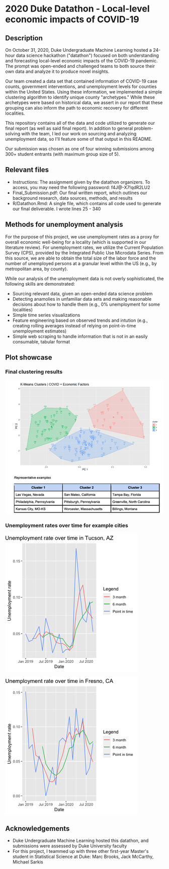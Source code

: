 # 2020 Duke Datathon - Local-level economic impacts of COVID-19

## Description

On October 31, 2020, Duke Undergraduate Machine Learning hosted a 24-hour data science hackathon ("datathon") focused on both understanding and forecasting local-level economic impacts of the COVID-19 pandemic. The prompt was open-ended and challenged teams to both source their own data and analyze it to produce novel insights.

Our team created a data set that contained information of COVID-19 case counts, government interventions, and unemployment levels for counties within the United States. Using these information, we implemented a simple clustering algorithm to identify unique county "archetypes." While these archetypes were based on historical data, we assert in our report that these grouping can also inform the path to economic recovery for different localities.

This repository contains all of the data and code utilized to generate our final report (as well as said final report). In addition to general problem-solving with the team, I led our work on sourcing and analyzing unemployment data, so I'll feature some of that output in this README.

Our submission was chosen as one of four winning submissions among 300+ student entrants (with maximum group size of 5).

## Relevant files

- Instructions: The assignment given by the datathon organizers. To access, you may need the following password: f4J@-X7!qdR2LU2
- Final_Submission.pdf: Our final written report, which outlines our background research, data sources, methods, and results
- R/Datathon.Rmd: A single file, which contains all code used to generate our final deliverable. I wrote lines 25 - 340

## Methods for unemployment analysis

For the purpose of this project, we use unemployment rates as a proxy for overall economic well-being for a locality (which is supported in our literature review). For unemployment rates, we utilize the Current Population Survey (CPS), provided by the Integrated Public Use Microdata Series. From this source, we are able to obtain the total size of the labor force and the number of unemployed persons at a granular level within the US (e.g., by metropolitan area, by county).

While our analysis of the unemployment data is not overly sophisticated, the following skills are demonstrated:

- Sourcing relevant data, given an open-ended data science problem
- Detecting anamolies in unfamiliar data sets and making reasonable decisions about how to handle them (e.g., 0% unemployment for some localities)
- Simple time series visualizations
- Feature engineering based on observed trends and intution (e.g., creating rolling averages instead of relying on point-in-time unemployment estimates)
- Simple web scraping to handle information that is not in an easily consumable, tabular format 

## Plot showcase

### Final clustering results

![](images/Clusters.png)

### Unemployment rates over time for example cities

![](images/Tucson.png)

![](images/Fresno.png)

## Acknowledgements

- Duke Undergraduate Machine Learning hosted this datathon, and submissions were assessed by Duke University faculty
- For this project, I teammed up with three other first-year Master's student in Statistical Science at Duke: Marc Brooks, Jack McCarthy, Michael Sarkis

